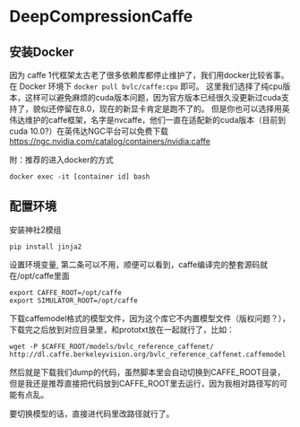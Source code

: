 # DeepCompressionCaffe
## 安装Docker
因为 caffe 1代框架太古老了很多依赖库都停止维护了，我们用docker比较省事。
在 Docker 环境下 `docker pull bvlc/caffe:cpu` 即可。
这里我们选择了纯cpu版本，这样可以避免麻烦的cuda版本问题，因为官方版本已经很久没更新过cuda支持了，貌似还停留在8.0，现在的新显卡肯定是跑不了的。
但是你也可以选择用英伟达维护的caffe框架，名字是nvcaffe，他们一直在适配新的cuda版本（目前到cuda 10.0?）在英伟达NGC平台可以免费下载
https://ngc.nvidia.com/catalog/containers/nvidia:caffe

附：推荐的进入docker的方式
```
docker exec -it [container id] bash
```

## 配置环境

安装神社2模组
```
pip install jinja2
```

设置环境变量, 第二条可以不用，顺便可以看到，caffe编译完的整套源码就在/opt/caffe里面
```
export CAFFE_ROOT=/opt/caffe
export SIMULATOR_ROOT=/opt/caffe
```

下载caffemodel格式的模型文件，因为这个库它不内置模型文件（版权问题？），下载完之后放到对应目录里，和prototxt放在一起就行了，比如：
```
wget -P $CAFFE_ROOT/models/bvlc_reference_caffenet/ http://dl.caffe.berkeleyvision.org/bvlc_reference_caffenet.caffemodel
```

然后就是下载我们dump的代码，虽然脚本里会自动切换到CAFFE_ROOT目录，但是我还是推荐直接把代码放到CAFFE_ROOT里去运行，因为我相对路径写的可能有点乱。

要切换模型的话，直接进代码里改路径就行了。
